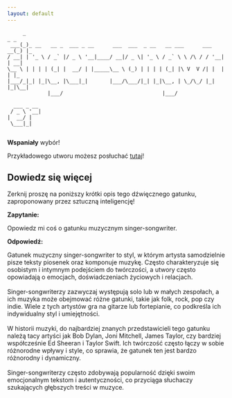 ```yaml
---
layout: default
---
```


```
     _                                                                _ _   
 ___(_)_ __   __ _  ___ _ __      ___  ___  _ __   __ ___      ___ __(_) |_ 
/ __| | '_ \ / _` |/ _ \ '__|____/ __|/ _ \| '_ \ / _` \ \ /\ / / '__| | __|
\__ \ | | | | (_| |  __/ | |_____\__ \ (_) | | | | (_| |\ V  V /| |  | | |_ 
|___/_|_| |_|\__, |\___|_|       |___/\___/|_| |_|\__, | \_/\_/ |_|  |_|\__|
             |___/                                |___/                     
           
  ___ _ __ 
 / _ \ '__|
|  __/ |   
 \___|_|   
           
```
**Wspaniały** wybór!

Przykładowego utworu możesz posłuchać [tutaj](https://p.scdn.co/mp3-preview/6a17ed2e1ee8d45a933c4a86dd268ba8f12299a4)!
## Dowiedz się więcej
Zerknij proszę na poniższy krótki opis tego dźwięcznego gatunku, zaproponowany przez sztuczną inteligencję!



**Zapytanie:**

Opowiedz mi coś o gatunku muzycznym singer-songwriter.

**Odpowiedź:**

Gatunek muzyczny singer-songwriter to styl, w którym artysta samodzielnie pisze teksty piosenek oraz komponuje muzykę. Często charakteryzuje się osobistym i intymnym podejściem do twórczości, a utwory często opowiadają o emocjach, doświadczeniach życiowych i relacjach. <br><br>Singer-songwriterzy zazwyczaj występują solo lub w małych zespołach, a ich muzyka może obejmować różne gatunki, takie jak folk, rock, pop czy indie. Wiele z tych artystów gra na gitarze lub fortepianie, co podkreśla ich indywidualny styl i umiejętności.<br><br>W historii muzyki, do najbardziej znanych przedstawicieli tego gatunku należą tacy artyści jak Bob Dylan, Joni Mitchell, James Taylor, czy bardziej współcześnie Ed Sheeran i Taylor Swift. Ich twórczość często łączy w sobie różnorodne wpływy i style, co sprawia, że gatunek ten jest bardzo różnorodny i dynamiczny. <br><br>Singer-songwriterzy często zdobywają popularność dzięki swoim emocjonalnym tekstom i autentyczności, co przyciąga słuchaczy szukających głębszych treści w muzyce.